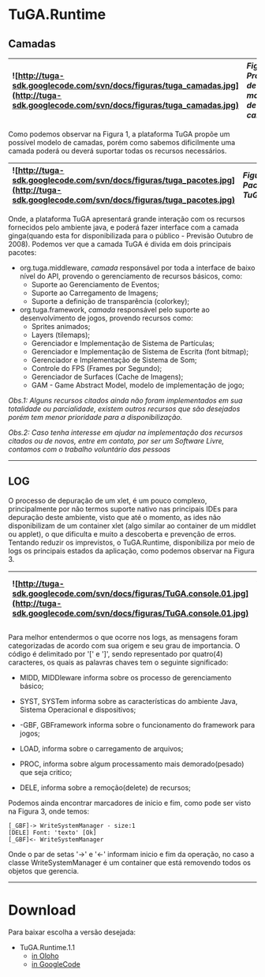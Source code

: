 # TuGA.Runtime #

## Camadas ##
| ![http://tuga-sdk.googlecode.com/svn/docs/figuras/tuga_camadas.jpg](http://tuga-sdk.googlecode.com/svn/docs/figuras/tuga_camadas.jpg) | _Figura 1. Proposta de modelo de camadas_ |
|:--------------------------------------------------------------------------------------------------------------------------------------|:------------------------------------------|

Como podemos observar na Figura 1, a plataforma TuGA propõe um possível modelo de camadas, porém como sabemos dificilmente uma camada poderá ou deverá suportar todas os recursos necessários.

| ![http://tuga-sdk.googlecode.com/svn/docs/figuras/tuga_pacotes.jpg](http://tuga-sdk.googlecode.com/svn/docs/figuras/tuga_pacotes.jpg) | _Figura 2. Pacotes do TuGA.Runtime_ |
|:--------------------------------------------------------------------------------------------------------------------------------------|:------------------------------------|

Onde, a plataforma TuGA apresentará grande interação com os recursos fornecidos pelo ambiente java, e poderá fazer interface com a camada ginga(quando esta for disponibilizada para o público - Previsão Outubro de 2008). Podemos ver que a camada TuGA é divida em dois principais pacotes:

  * org.tuga.middleware, _camada_ responsável por toda a interface de baixo nível do API, provendo o gerenciamento de recursos básicos, como:
    * Suporte ao Gerenciamento de Eventos;
    * Suporte ao Carregamento de Imagens;
    * Suporte a definição de transparência (colorkey);
  * org.tuga.framework, _camada_ responsável pelo suporte ao desenvolvimento de jogos, provendo recursos como:
    * Sprites animados;
    * Layers (tilemaps);
    * Gerenciador e Implementação de Sistema de Partículas;
    * Gerenciador e Implementação de Sistema de Escrita (font bitmap);
    * Gerenciador e Implementação de Sistema de Som;
    * Controle do FPS (Frames por Segundo);
    * Gerenciador de Surfaces (Cache de Imagens);
    * GAM - Game Abstract Model, modelo de implementação de jogo;

_Obs.1: Alguns recursos citados ainda não foram implementados em sua totalidade ou parcialidade, existem outros recursos que são desejados porém tem menor prioridade para a disponibilização._

_Obs.2: Caso tenha interesse em ajudar na implementação dos recursos citados ou de novos, entre em contato, por ser um Software Livre, contamos com o trabalho voluntário das pessoas_


---

## LOG ##
O processo de depuração de um xlet, é um pouco complexo, principalmente por não termos suporte nativo nas principais IDEs para depuração deste ambiente, visto que até o momento, as ides não disponibilizam de um container xlet (algo similar ao container de um middlet ou applet), o que dificulta e muito a descoberta e prevenção de erros.
Tentando reduzir os imprevistos, o TuGA.Runtime, disponibiliza por meio de logs os principais estados da aplicação, como podemos observar na Figura 3.


| ![http://tuga-sdk.googlecode.com/svn/docs/figuras/TuGA.console.01.jpg](http://tuga-sdk.googlecode.com/svn/docs/figuras/TuGA.console.01.jpg) | _Figura 3. Shell Linux com as informações do log_ |
|:--------------------------------------------------------------------------------------------------------------------------------------------|:----------------------------------------------------|


Para melhor entendermos o que ocorre nos logs, as mensagens foram categorizadas de acordo com sua origem e seu grau de importancia. O código é delimitado por '[' e ']', sendo representado por quatro(4) caracteres, os quais as palavras chaves tem o seguinte significado:
  * MIDD, MIDDleware informa sobre os processo de gerenciamento básico;
  * SYST, SYSTem informa sobre as características do ambiente Java, Sistema Operacional e dispositivos;
  * -GBF, GBFramework informa sobre o funcionamento do framework para jogos;

  * LOAD, informa sobre o carregamento de arquivos;
  * PROC, informa sobre algum processamento mais demorado(pesado) que seja critico;
  * DELE, informa sobre a remoção(delete) de recursos;

Podemos ainda encontrar marcadores de inicio e fim, como pode ser visto na Figura 3, onde temos:

```
[_GBF]-> WriteSystemManager - size:1
[DELE] Font: 'texto' [Ok]
[_GBF]<- WriteSystemManager
```

Onde o par de setas '->' e '<-' informam inicio e fim da operação, no caso a classe WriteSystemManager é um container que está removendo todos os objetos que gerencia.


---

# Download #

Para baixar escolha a versão desejada:

  * TuGA.Runtime.1.1
    * [in Oloho](https://www.ohloh.net/projects/tuga/download?package=TuGA.Runtime&release=v1.1)
    * [in GoogleCode](http://tuga-sdk.googlecode.com/files/TuGA.Runtime.1.1.bin.all.zip)